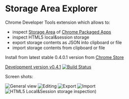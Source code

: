 # Storage Area Explorer


Chrome Developer Tools extension which allows to:

   * inspect [Storage Area](http://developer.chrome.com/apps/storage.html) of [Chrome Packaged Apps](http://developer.chrome.com/apps/about_apps.html)
   * inspect HTML5 local&session storage
   * export storage contents as JSON into clipboard or file
   * import storage contents from clipboard or file


Install from latest stable 0.4.0.1 version from [Chrome Store](https://chrome.google.com/webstore/detail/storage-area-explorer/ocfjjjjhkpapocigimmppepjgfdecjkb)


[Development version v0.4.1](https://drone.io/github.com/jusio/storage-area-explorer/files) [![Build Status](https://drone.io/github.com/jusio/storage-area-explorer/status.png)](https://drone.io/github.com/jusio/storage-area-explorer/latest)

Screen shots:

![General view](https://raw.github.com/jusio/storage-area-explorer/master/screenshots/general-view.png)
![Editing](https://raw.github.com/jusio/storage-area-explorer/master/screenshots/editing.png)
![Export](https://raw.github.com/jusio/storage-area-explorer/master/screenshots/export.png)
![Import](https://raw.github.com/jusio/storage-area-explorer/master/screenshots/import.png)
![HTML5 Local&Session storage inspection](https://raw.github.com/jusio/storage-area-explorer/master/screenshots/localStorage.png))

